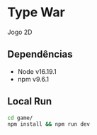 # Type War

Jogo 2D

## Dependências

- Node v16.19.1
- npm v9.6.1

## Local Run

```sh
cd game/
npm install && npm run dev
```
